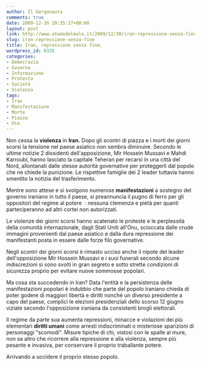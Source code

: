 ```yaml
---
author: Il Gorgonauta
comments: true
date: 2009-12-30 20:35:17+00:00
layout: post
link: http://www.atomodelmale.it/2009/12/30/iran-repressione-senza-fine/
slug: iran-repressione-senza-fine
title: Iran, repressione senza fine.
wordpress_id: 6335
categories:
- Democrazia
- Governo
- Informazione
- Protesta
- Società
- Violenza
tags:
- Iran
- Manifestazione
- Morte
- Piazza
- Usa
---
```


Non cessa la **violenza** in **Iran.** Dopo gli scontri di piazza e i morti dei giorni scorsi la tensione nel paese asiatico non sembra diminuire. Secondo le ultime notizie 2 dissidenti dell'apposizione, Mir Hossein Mussavi e Mahdi Karroubi, hanno lasciato la capitale Teheran per recarsi in una città del Nord, allontanati dalle stesse autorità governative per proteggerli dal popolo che ne chiede la punizione. Le rispettive famiglie dei 2 leader tuttavia hanno smentito la notizia del trasferimento.

Mentre sono attese e si svolgono numerose **manifestazioni** a sostegno del governo iraniano in tutto il paese, si preannuncia il pugno di ferro per gli oppositori del regime al potere  : nessuna clemenza e pietà per quanti parteciperanno ad altri cortei non autorizzati.

Le violenze dei giorni scorsi hanno scatenato le proteste e le perplessità della comunità internazionale, dagli Stati Uniti all'Onu, scioccata dalle crude immagini provenienti dal paese asiatico e dalla dura repressione dei manifestanti posta in essere dalle forze filo governative.

Negli scontri dei giorni scorsi è rimasto ucciso anche il nipote del leader dell'opposizione Mir Hossein Mussavi e i suoi funerali secondo alcune indiscrezioni si sono svolti in gran segreto e sotto strette condizioni di sicurezza proprio per evitare nuove sommosse popolari.

<!-- more -->


Ma cosa sta succedendo in Iran? Data l'entità e la persistenza delle manifestazioni popolari è indubbio che parte del popolo iraniano chieda di poter godere di maggiori libertà e diritti nonché un diverso presidente a capo del paese, complici le elezioni presidenziali dello scorso 12 giugno viziate secondo l'opposizione iraniana da consistenti brogli elettorali.

Il regime da parte sua aumenta repressioni, minacce e violazioni dei più elementari **diritti umani** come arresti indiscriminati o misteriose sparizioni di personaggi "scomodi". Misure tipiche di chi, vistosi con le spalle al mure, non sa altro che ricorrere alla repressione e alla violenza, sempre più pesante e invasiva, per conservare il proprio traballante potere.

Arrivando a uccidere il proprio stesso popolo.
